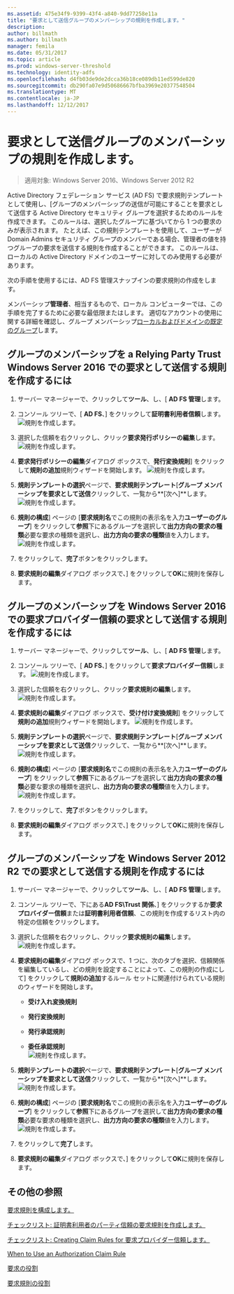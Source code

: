 ```yaml
---
ms.assetid: 475e34f9-9399-43f4-a840-9dd77258e11a
title: "要求として送信グループのメンバーシップの規則を作成します。"
description: 
author: billmath
ms.author: billmath
manager: femila
ms.date: 05/31/2017
ms.topic: article
ms.prod: windows-server-threshold
ms.technology: identity-adfs
ms.openlocfilehash: d4fb03de9de2dcca36b18ce089db11ed599de820
ms.sourcegitcommit: db290fa07e9d50686667bfba3969e20377548504
ms.translationtype: MT
ms.contentlocale: ja-JP
ms.lasthandoff: 12/12/2017
---
```

# <a name="create-a-rule-to-send-group-membership-as-a-claim"></a>要求として送信グループのメンバーシップの規則を作成します。

>適用対象: Windows Server 2016、Windows Server 2012 R2

Active Directory フェデレーション サービス \(AD FS\) で要求規則テンプレートとして使用し、[グループのメンバーシップの送信が可能にすることを要求として送信する Active Directory セキュリティ グループを選択するためのルールを作成できます。 このルールは、選択したグループに基づいてから 1 つの要求のみが表示されます。 たとえば、この規則テンプレートを使用して、ユーザーが Domain Admins セキュリティ グループのメンバーである場合、管理者の値を持つグループの要求を送信する規則を作成することができます。 このルールは、ローカルの Active Directory ドメインのユーザーに対してのみ使用する必要があります。  
  
次の手順を使用するには、AD FS 管理スナップインの要求規則の作成をします。  
  
メンバーシップ**管理者**、相当するもので、ローカル コンピューターでは、この手順を完了するために必要な最低限またはします。  適切なアカウントの使用に関する詳細を確認し、グループ メンバーシップ[ローカルおよびドメインの既定のグループ](https://go.microsoft.com/fwlink/?LinkId=83477)します。   

## <a name="to-create-a-rule-to-send-group-membership-as-a-claim-on-a-relying-party-trust-in-windows-server-2016"></a>グループのメンバーシップを a Relying Party Trust Windows Server 2016 での要求として送信する規則を作成するには 

1.  サーバー マネージャーで、クリックして**ツール**、し、[ **AD FS 管理**します。  
  
2.  コンソール ツリーで、[ **AD FS**、] をクリックして**証明書利用者信頼**します。 
![規則を作成します。](media/Create-a-Rule-to-Pass-Through-or-Filter-an-Incoming-Claim/claimrule9.PNG)  
  
3.  選択した信頼を右クリックし、クリック**要求発行ポリシーの編集**します。
![規則を作成します。](media/Create-a-Rule-to-Pass-Through-or-Filter-an-Incoming-Claim/claimrule10.PNG)   
  
4.  **要求発行ポリシーの編集**ダイアログ ボックスで、**発行変換規則**] をクリックして**規則の追加**規則ウィザードを開始します。 
![規則を作成します。](media/Create-a-Rule-to-Pass-Through-or-Filter-an-Incoming-Claim/claimrule11.PNG)    

5.  **規則テンプレートの選択**ページで、**要求規則テンプレート**[**グループ メンバーシップを要求として送信**クリックして、一覧から**[次へ]**します。  
![規則を作成します。](media/Create-a-Rule-to-Send-Group-Membership-as-a-Claim/group3.PNG)      

6.   **規則の構成**] ページの [**要求規則名**でこの規則の表示名を入力**ユーザーのグループ**] をクリックして**参照**下にあるグループを選択して**出力方向の要求の種類**必要な要求の種類を選択し、**出力方向の要求の種類**値を入力します。
![規則を作成します。](media/Create-a-Rule-to-Send-Group-Membership-as-a-Claim/group4.PNG)   

7.  をクリックして、**完了**ボタンをクリックします。  
  
8.  **要求規則の編集**ダイアログ ボックスで、] をクリックして**OK**に規則を保存します。
  
## <a name="to-create-a-rule-to-to-send-group-membership-as-a-claim-on-a-claims-provider-trust-in-windows-server-2016"></a>グループのメンバーシップを Windows Server 2016 での要求プロバイダー信頼の要求として送信する規則を作成するには 
  
1.  サーバー マネージャーで、クリックして**ツール**、し、[ **AD FS 管理**します。  
  
2.  コンソール ツリーで、[ **AD FS**、] をクリックして**要求プロバイダー信頼**します。 
![規則を作成します。](media/Create-a-Rule-to-Pass-Through-or-Filter-an-Incoming-Claim/claimrule1.PNG)  
  
3.  選択した信頼を右クリックし、クリック**要求規則の編集**します。
![規則を作成します。](media/Create-a-Rule-to-Pass-Through-or-Filter-an-Incoming-Claim/claimrule2.PNG)   
  
4.  **要求規則の編集**ダイアログ ボックスで、**受け付け変換規則**] をクリックして**規則の追加**規則ウィザードを開始します。
![規則を作成します。](media/Create-a-Rule-to-Pass-Through-or-Filter-an-Incoming-Claim/claimrule3.PNG)    

5.  **規則テンプレートの選択**ページで、**要求規則テンプレート**[**グループ メンバーシップを要求として送信**クリックして、一覧から**[次へ]**します。  
![規則を作成します。](media/Create-a-Rule-to-Send-Group-Membership-as-a-Claim/group3.PNG)     

6.   **規則の構成**] ページの [**要求規則名**でこの規則の表示名を入力**ユーザーのグループ**] をクリックして**参照**下にあるグループを選択して**出力方向の要求の種類**必要な要求の種類を選択し、**出力方向の要求の種類**値を入力します。 
![規則を作成します。](media/Create-a-Rule-to-Send-Group-Membership-as-a-Claim/group4.PNG)      

7.  をクリックして、**完了**ボタンをクリックします。  
  
8.  **要求規則の編集**ダイアログ ボックスで、] をクリックして**OK**に規則を保存します。  




  
## <a name="to-create-a-rule-to-send-group-membership-as-a-claim-in-windows-server-2012-r2"></a>グループのメンバーシップを Windows Server 2012 R2 での要求として送信する規則を作成するには 
  
1.  サーバー マネージャーで、クリックして**ツール**、し、[ **AD FS 管理**します。  
  
2.  コンソール ツリーで、下にある**AD FS\\Trust 関係**、] をクリックするか**要求プロバイダー信頼**または**証明書利用者信頼**、この規則を作成するリスト内の特定の信頼をクリックします。  
  
3.  選択した信頼を右クリックし、クリック**要求規則の編集**します。
![規則を作成します。](media/Create-a-Rule-to-Pass-Through-or-Filter-an-Incoming-Claim/claimrule6.PNG)  
  
4.  **要求規則の編集**ダイアログ ボックスで、1 つに、次のタブを選択、信頼関係を編集しているし、どの規則を設定することによって、この規則の作成にして] をクリックして**規則の追加**するルール セットに関連付けられている規則のウィザードを開始します。  
  
    -   **受け入れ変換規則**  
  
    -   **発行変換規則**  
  
    -   **発行承認規則**  
  
    -   **委任承認規則**  
![規則を作成します。](media/Create-a-Rule-to-Permit-All-Users/permitall5.PNG)
    
5.  **規則テンプレートの選択**ページで、**要求規則テンプレート**[**グループ メンバーシップを要求として送信**クリックして、一覧から**[次へ]**します。  
![規則を作成します。](media/Create-a-Rule-to-Send-Group-Membership-as-a-Claim/group1.PNG)

6.  **規則の構成**] ページの [**要求規則名**でこの規則の表示名を入力**ユーザーのグループ**] をクリックして**参照**下にあるグループを選択して**出力方向の要求の種類**必要な要求の種類を選択し、**出力方向の要求の種類**値を入力します。  
![規則を作成します。](media/Create-a-Rule-to-Send-Group-Membership-as-a-Claim/group2.PNG)  

7.  をクリックして**完了**します。  
  
8.  **要求規則の編集**ダイアログ ボックスで、] をクリックして**OK**に規則を保存します。  



## <a name="additional-references"></a>その他の参照 
[要求規則を構成します。](Configure-Claim-Rules.md)  
 
[チェックリスト: 証明書利用者のパーティ信頼の要求規則を作成します。](https://technet.microsoft.com/library/ee913578.aspx)  

[チェックリスト: Creating Claim Rules for 要求プロバイダー信頼します。](https://technet.microsoft.com/library/ee913564.aspx)  
  
[When to Use an Authorization Claim Rule](../../ad-fs/technical-reference/When-to-Use-an-Authorization-Claim-Rule.md)  

[要求の役割](../../ad-fs/technical-reference/The-Role-of-Claims.md)  
  
[要求規則の役割](../../ad-fs/technical-reference/The-Role-of-Claim-Rules.md) 
